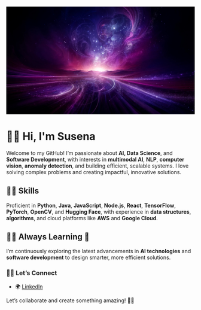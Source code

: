 ![Pretty Background](WowBg.jpg)

#  💜✨  Hi, I'm Susena  

Welcome to my GitHub! I’m passionate about **AI, Data Science**, and **Software Development**, with interests in **multimodal AI**, **NLP**, **computer vision**, **anomaly detection**, and building efficient, scalable systems. I love solving complex problems and creating impactful, innovative solutions.  

##  💜✨  Skills  
Proficient in **Python**, **Java**, **JavaScript**, **Node.js**, **React**, **TensorFlow**, **PyTorch**, **OpenCV**, and **Hugging Face**, with experience in **data structures**, **algorithms**, and cloud platforms like **AWS** and **Google Cloud**.  

## 💜✨  Always Learning  🌱 
I’m continuously exploring the latest advancements in **AI technologies** and **software development** to design smarter, more efficient solutions.  

###  💜✨  Let’s Connect  
- 🌍 [LinkedIn](https://www.linkedin.com/in/susena-venkatesh-nathan/)  

Let’s collaborate and create something amazing!  💜✨  
